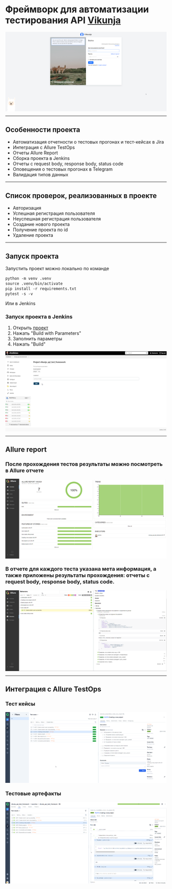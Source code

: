 # Фреймворк для автоматизации тестирования API [Vikunja](https://vikunja.io/) 
<img align="center" src="https://github.com/Lexzender/vikunja_api_test_framework/blob/main/vikunja_api_test_framework/pictures/vikunja.png" />

---

## Особенности проекта
* Автоматизация отчетности о тестовых прогонах и тест-кейсах в Jira
* Интеграция с Allure TestOps
* Отчеты Allure Report
* Сборка проекта в Jenkins
* Отчеты с request body, response body, status code
* Оповещения о тестовых прогонах в Telegram
* Валидация типов данных
---
## Список проверок, реализованных в проекте
* Авторизация
* Успешная регистрация пользователя
* Неуспешная регистрация пользователя 
* Создание нового проекта
* Получение проекта по id
* Удаление проекта

 ---
## Запуск проекта
Запустить проект можно локально по команде

```
python -m venv .venv
source .venv/bin/activate
pip install -r requirements.txt
pytest -s -v 
```
Или в Jenkins
### Запуск проекта в Jenkins

1) Открыть [проект](https://jenkins.autotests.cloud/job/vikunja_api_test_framework/)
2) Нажать "Build with Parameters"
3) Заполнить параметры 
4) Нажать "Build"
<img align="center" src="https://github.com/Lexzender/vikunja_api_test_framework/blob/main/vikunja_api_test_framework/pictures/jenkins_api.png" />

---

## Allure report
### После прохождения тестов результаты можно посмотреть в Allure отчете
<img align="center" src="https://github.com/Lexzender/vikunja_api_test_framework/blob/main/vikunja_api_test_framework/pictures/allure_api.png" />

### В отчете для каждого теста указана мета информация, а также приложены результаты прохождения: отчеты с request body, response body, status code.
<img align="center" src="https://github.com/Lexzender/vikunja_api_test_framework/blob/main/vikunja_api_test_framework/pictures/behaaviors_api.png" />

---
## Интеграция с Allure TestOps
### Тест кейсы
<img align="center" src="https://github.com/Lexzender/vikunja_api_test_framework/blob/main/vikunja_api_test_framework/pictures/test%20%20cases_api.png" />

### Тестовые артефакты 
<img align="center" src="https://github.com/Lexzender/vikunja_api_test_framework/blob/main/vikunja_api_test_framework/pictures/tk_api.png" />

